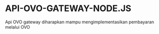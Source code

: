 # API-OVO-GATEWAY-NODE.JS
Api OVO gateway diharapkan mampu mengimplementasikan pembayaran melalui OVO
